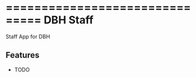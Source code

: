 ===============================
DBH Staff
===============================


Staff App for DBH


Features
--------

* TODO


